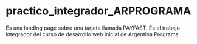 # practico_integrador_ARPROGRAMA
Es una landing page sobre una tarjeta llamada PAYFAST. Es el trabajo integrador del curso de desarrollo web inicial de Argentina Programa.
